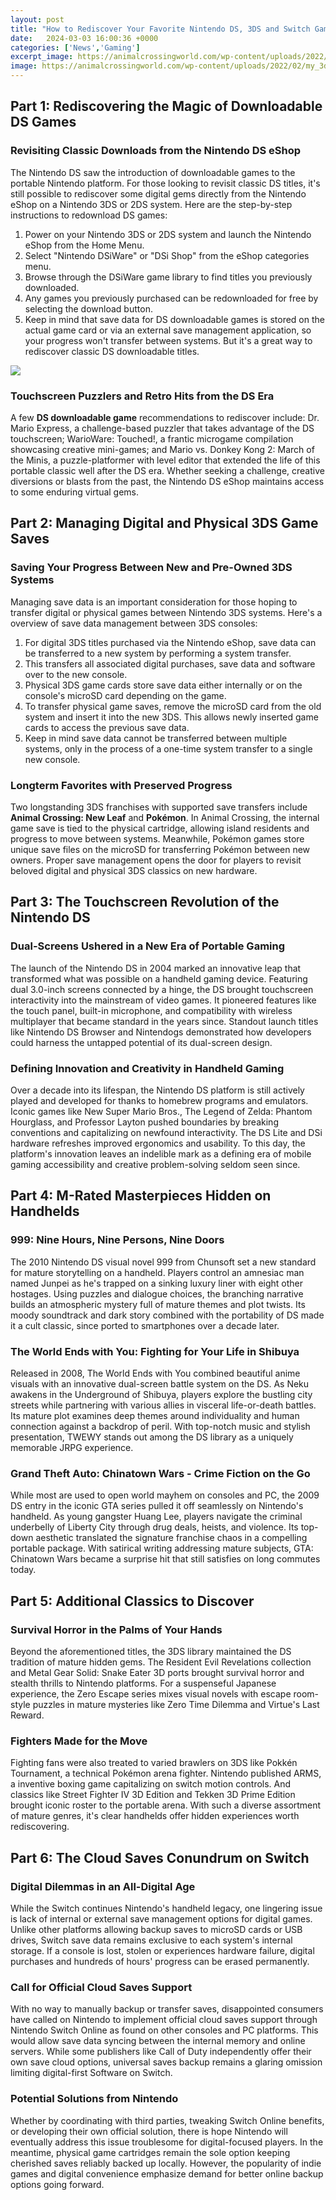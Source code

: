 ```yaml
---
layout: post
title: "How to Rediscover Your Favorite Nintendo DS, 3DS and Switch Games"
date:   2024-03-03 16:00:36 +0000
categories: ['News','Gaming']
excerpt_image: https://animalcrossingworld.com/wp-content/uploads/2022/02/my_3ds_memories.png
image: https://animalcrossingworld.com/wp-content/uploads/2022/02/my_3ds_memories.png
---
```


## Part 1: Rediscovering the Magic of Downloadable DS Games  
### **Revisiting Classic Downloads from the Nintendo DS eShop**
The Nintendo DS saw the introduction of downloadable games to the portable Nintendo platform. For those looking to revisit classic DS titles, it's still possible to rediscover some digital gems directly from the Nintendo eShop on a Nintendo 3DS or 2DS system. Here are the step-by-step instructions to redownload DS games:
1. Power on your Nintendo 3DS or 2DS system and launch the Nintendo eShop from the Home Menu. 
2. Select "Nintendo DSiWare" or "DSi Shop" from the eShop categories menu. 
3. Browse through the DSiWare game library to find titles you previously downloaded. 
4. Any games you previously purchased can be redownloaded for free by selecting the download button. 
5. Keep in mind that save data for DS downloadable games is stored on the actual game card or via an external save management application, so your progress won't transfer between systems. But it's a great way to rediscover classic DS downloadable titles.

![](https://animalcrossingworld.com/wp-content/uploads/2022/02/my-nintendo-3ds-wiiu-memories-website.png)
### **Touchscreen Puzzlers and Retro Hits from the DS Era** 
A few **DS downloadable game** recommendations to rediscover include: Dr. Mario Express, a challenge-based puzzler that takes advantage of the DS touchscreen; WarioWare: Touched!, a frantic microgame compilation showcasing creative mini-games; and Mario vs. Donkey Kong 2: March of the Minis, a puzzle-platformer with level editor that extended the life of this portable classic well after the DS era. Whether seeking a challenge, creative diversions or blasts from the past, the Nintendo DS eShop maintains access to some enduring virtual gems.
## Part 2: Managing Digital and Physical 3DS Game Saves 
### **Saving Your Progress Between New and Pre-Owned 3DS Systems**
Managing save data is an important consideration for those hoping to transfer digital or physical games between Nintendo 3DS systems. Here's a overview of save data management between 3DS consoles:
1. For digital 3DS titles purchased via the Nintendo eShop, save data can be transferred to a new system by performing a system transfer. 
2. This transfers all associated digital purchases, save data and software over to the new console. 
3. Physical 3DS game cards store save data either internally or on the console's microSD card depending on the game. 
4. To transfer physical game saves, remove the microSD card from the old system and insert it into the new 3DS. This allows newly inserted game cards to access the previous save data. 
5. Keep in mind save data cannot be transferred between multiple systems, only in the process of a one-time system transfer to a single new console.
### **Longterm Favorites with Preserved Progress**
Two longstanding 3DS franchises with supported save transfers include **Animal Crossing: New Leaf** and **Pokémon**. In Animal Crossing, the internal game save is tied to the physical cartridge, allowing island residents and progress to move between systems. Meanwhile, Pokémon games store unique save files on the microSD for transferring Pokémon between new owners. Proper save management opens the door for players to revisit beloved digital and physical 3DS classics on new hardware.
## Part 3: The Touchscreen Revolution of the Nintendo DS 
### **Dual-Screens Ushered in a New Era of Portable Gaming**  
The launch of the Nintendo DS in 2004 marked an innovative leap that transformed what was possible on a handheld gaming device. Featuring dual 3.0-inch screens connected by a hinge, the DS brought touchscreen interactivity into the mainstream of video games. It pioneered features like the touch panel, built-in microphone, and compatibility with wireless multiplayer that became standard in the years since. Standout launch titles like Nintendo DS Browser and Nintendogs demonstrated how developers could harness the untapped potential of its dual-screen design.
### **Defining Innovation and Creativity in Handheld Gaming**
Over a decade into its lifespan, the Nintendo DS platform is still actively played and developed for thanks to homebrew programs and emulators. Iconic games like New Super Mario Bros., The Legend of Zelda: Phantom Hourglass, and Professor Layton pushed boundaries by breaking conventions and capitalizing on newfound interactivity. The DS Lite and DSi hardware refreshes improved ergonomics and usability. To this day, the platform's innovation leaves an indelible mark as a defining era of mobile gaming accessibility and creative problem-solving seldom seen since.
## Part 4: M-Rated Masterpieces Hidden on Handhelds
### **999: Nine Hours, Nine Persons, Nine Doors**  
The 2010 Nintendo DS visual novel 999 from Chunsoft set a new standard for mature storytelling on a handheld. Players control an amnesiac man named Junpei as he's trapped on a sinking luxury liner with eight other hostages. Using puzzles and dialogue choices, the branching narrative builds an atmospheric mystery full of mature themes and plot twists. Its moody soundtrack and dark story combined with the portability of DS made it a cult classic, since ported to smartphones over a decade later.
### **The World Ends with You: Fighting for Your Life in Shibuya**
Released in 2008, The World Ends with You combined beautiful anime visuals with an innovative dual-screen battle system on the DS. As Neku awakens in the Underground of Shibuya, players explore the bustling city streets while partnering with various allies in visceral life-or-death battles. Its mature plot examines deep themes around individuality and human connection against a backdrop of peril. With top-notch music and stylish presentation, TWEWY stands out among the DS library as a uniquely memorable JRPG experience.  
### **Grand Theft Auto: Chinatown Wars - Crime Fiction on the Go**
While most are used to open world mayhem on consoles and PC, the 2009 DS entry in the iconic GTA series pulled it off seamlessly on Nintendo's handheld. As young gangster Huang Lee, players navigate the criminal underbelly of Liberty City through drug deals, heists, and violence. Its top-down aesthetic translated the signature franchise chaos in a compelling portable package. With satirical writing addressing mature subjects, GTA: Chinatown Wars became a surprise hit that still satisfies on long commutes today.
## Part 5: Additional Classics to Discover
### **Survival Horror in the Palms of Your Hands** 
Beyond the aforementioned titles, the 3DS library maintained the DS tradition of mature hidden gems. The Resident Evil Revelations collection and Metal Gear Solid: Snake Eater 3D ports brought survival horror and stealth thrills to Nintendo platforms. For a suspenseful Japanese experience, the Zero Escape series mixes visual novels with escape room-style puzzles in mature mysteries like Zero Time Dilemma and Virtue's Last Reward.
### **Fighters Made for the Move**
Fighting fans were also treated to varied brawlers on 3DS like Pokkén Tournament, a technical Pokémon arena fighter. Nintendo published ARMS, a inventive boxing game capitalizing on switch motion controls. And classics like Street Fighter IV 3D Edition and Tekken 3D Prime Edition brought iconic roster to the portable arena. With such a diverse assortment of mature genres, it's clear handhelds offer hidden experiences worth rediscovering.
## Part 6: The Cloud Saves Conundrum on Switch 
### **Digital Dilemmas in an All-Digital Age**
While the Switch continues Nintendo's handheld legacy, one lingering issue is lack of internal or external save management options for digital games. Unlike other platforms allowing backup saves to microSD cards or USB drives, Switch save data remains exclusive to each system's internal storage. If a console is lost, stolen or experiences hardware failure, digital purchases and hundreds of hours' progress can be erased permanently. 
### **Call for Official Cloud Saves Support**
With no way to manually backup or transfer saves, disappointed consumers have called on Nintendo to implement official cloud saves support through Nintendo Switch Online as found on other consoles and PC platforms. This would allow save data syncing between the internal memory and online servers. While some publishers like Call of Duty independently offer their own save cloud options, universal saves backup remains a glaring omission limiting digital-first Software on Switch.
### **Potential Solutions from Nintendo** 
Whether by coordinating with third parties, tweaking Switch Online benefits, or developing their own official solution, there is hope Nintendo will eventually address this issue troublesome for digital-focused players. In the meantime, physical game cartridges remain the sole option keeping cherished saves reliably backed up locally. However, the popularity of indie games and digital convenience emphasize demand for better online backup options going forward.